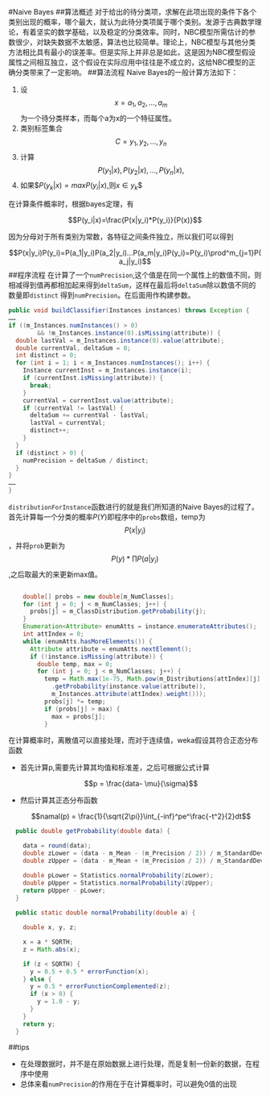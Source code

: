 #Naive Bayes
##算法概述
对于给出的待分类项，求解在此项出现的条件下各个类别出现的概率，哪个最大，就认为此待分类项属于哪个类别。发源于古典数学理论，有着坚实的数学基础，以及稳定的分类效率。同时，NBC模型所需估计的参数很少，对缺失数据不太敏感，算法也比较简单。理论上，NBC模型与其他分类方法相比具有最小的误差率。但是实际上并非总是如此，这是因为NBC模型假设属性之间相互独立，这个假设在实际应用中往往是不成立的，这给NBC模型的正确分类带来了一定影响。
##算法流程
Naive Bayes的一般计算方法如下：

1. 设$$x={a_1,a_2,...,a_m}$$为一个待分类样本，而每个a为x的一个特征属性。
2. 类别标签集合$$C={y_1,y_2,...,y_n}$$
3. 计算$$P(y_1|x),P(y_2|x),...,P(y_n|x),$$
4. 如果$$P(y_k|x)=max{P(y_i|x)}$,则$x\in{y_k}$$

在计算条件概率时，根据bayes定理，有

$$P(y_i|x)=\frac{P(x|y_i)*P(y_i)}{P(x)}$$

因为分母对于所有类别为常数，各特征之间条件独立，所以我们可以得到

$$P(x|y_i)P(y_i)=P(a_1|y_i)P(a_2|y_i)...P(a_m|y_i)P(y_i)=P(y_i)\prod^m_{j=1}P(a_j|y_i)$$
##程序流程
在计算了一个`numPrecision`,这个值是在同一个属性上的数值不同，则相减得到值再都相加起来得到`deltaSum`，这样在最后将`deltaSum`除以数值不同的数量即`distinct` 得到`numPrecision`。在后面用作构建参数。

```java
public void buildClassifier(Instances instances) throws Exception {
……
if ((m_Instances.numInstances() > 0)
        && !m_Instances.instance(0).isMissing(attribute)) {
  double lastVal = m_Instances.instance(0).value(attribute);
  double currentVal, deltaSum = 0;
  int distinct = 0;
  for (int i = 1; i < m_Instances.numInstances(); i++) {
    Instance currentInst = m_Instances.instance(i);
    if (currentInst.isMissing(attribute)) {
      break;
    }
    currentVal = currentInst.value(attribute);
    if (currentVal != lastVal) {
      deltaSum += currentVal - lastVal;
      lastVal = currentVal;
      distinct++;
    }
  }
  if (distinct > 0) {
    numPrecision = deltaSum / distinct;
  }
}
……
}
```
`distributionForInstance`函数进行的就是我们所知道的Naive Bayes的过程了。首先计算每一个分类的概率$P(Y)$即程序中的`probs`数组，temp为$$P(x|y_i)$$，并将`prob`更新为$$P(y)*\prod{P(a|y_i)}$$,之后取最大的来更新max值。

```java

    double[] probs = new double[m_NumClasses];
    for (int j = 0; j < m_NumClasses; j++) {
      probs[j] = m_ClassDistribution.getProbability(j);
    }
    Enumeration<Attribute> enumAtts = instance.enumerateAttributes();
    int attIndex = 0;
    while (enumAtts.hasMoreElements()) {
      Attribute attribute = enumAtts.nextElement();
      if (!instance.isMissing(attribute)) {
        double temp, max = 0;
        for (int j = 0; j < m_NumClasses; j++) {
          temp = Math.max(1e-75, Math.pow(m_Distributions[attIndex][j]
            .getProbability(instance.value(attribute)),
            m_Instances.attribute(attIndex).weight()));
          probs[j] *= temp;
          if (probs[j] > max) {
            max = probs[j];
          }

```

在计算概率时，离散值可以直接处理，而对于连续值，weka假设其符合正态分布函数

* 首先计算p,需要先计算其均值和标准差，之后可根据公式计算

	$$p = \frac{data- \mu}{\sigma}$$
	
* 然后计算其正态分布函数
	
	$$namal(p) = \frac{1}{\sqrt{2\pi}}\int_{-inf}^pe^\frac{-t^2}{2}dt$$


```java
  public double getProbability(double data) {

    data = round(data);
    double zLower = (data - m_Mean - (m_Precision / 2)) / m_StandardDev;
    double zUpper = (data - m_Mean + (m_Precision / 2)) / m_StandardDev;

    double pLower = Statistics.normalProbability(zLower);
    double pUpper = Statistics.normalProbability(zUpper);
    return pUpper - pLower;
  }
  
  public static double normalProbability(double a) {

    double x, y, z;

    x = a * SQRTH;
    z = Math.abs(x);

    if (z < SQRTH) {
      y = 0.5 + 0.5 * errorFunction(x);
    } else {
      y = 0.5 * errorFunctionComplemented(z);
      if (x > 0) {
        y = 1.0 - y;
      }
    }
    return y;
  }
```

##tips
* 在处理数据时，并不是在原始数据上进行处理，而是复制一份新的数据，在程序中使用
* 总体来看`numPrecision`的作用在于在计算概率时，可以避免0值的出现
